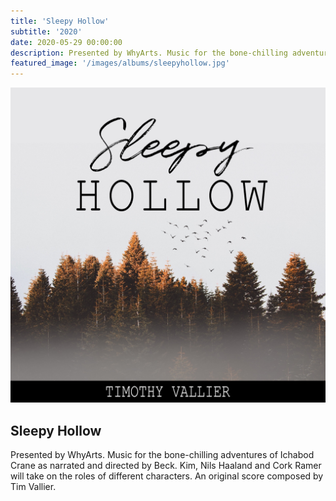 ```yaml
---
title: 'Sleepy Hollow'
subtitle: '2020'
date: 2020-05-29 00:00:00
description: Presented by WhyArts. Music for the bone-chilling adventures of Ichabod Crane as narrated and directed by Beck. Kim, Nils Haaland and Cork Ramer will take on the roles of different characters. An original score composed by Tim Vallier.
featured_image: '/images/albums/sleepyhollow.jpg'
---
```


![](/images/albums/sleepyhollow.jpg)

## Sleepy Hollow

Presented by WhyArts. Music for the bone-chilling adventures of Ichabod Crane as narrated and directed by Beck. Kim, Nils Haaland and Cork Ramer will take on the roles of different characters. An original score composed by Tim Vallier.
<!--
### Available now on Spotify and Apple Music

---
 
<p align="center">

<iframe src="https://open.spotify.com/embed/album/1MuUUWtQ1J95MvdCPur07X" width="400" height="480" frameborder="0" allowtransparency="true" allow="encrypted-media"></iframe>

</p>

---

<p align="center">

<iframe allow="autoplay *; encrypted-media *;" frameborder="0" height="450" style="width:100%;max-width:660px;overflow:hidden;background:transparent;" sandbox="allow-forms allow-popups allow-same-origin allow-scripts allow-storage-access-by-user-activation allow-top-navigation-by-user-activation" src="https://embed.music.apple.com/us/album/one-way-to-mars-original-cast-recording/1503527621?app=music"></iframe>

</p>

-->
